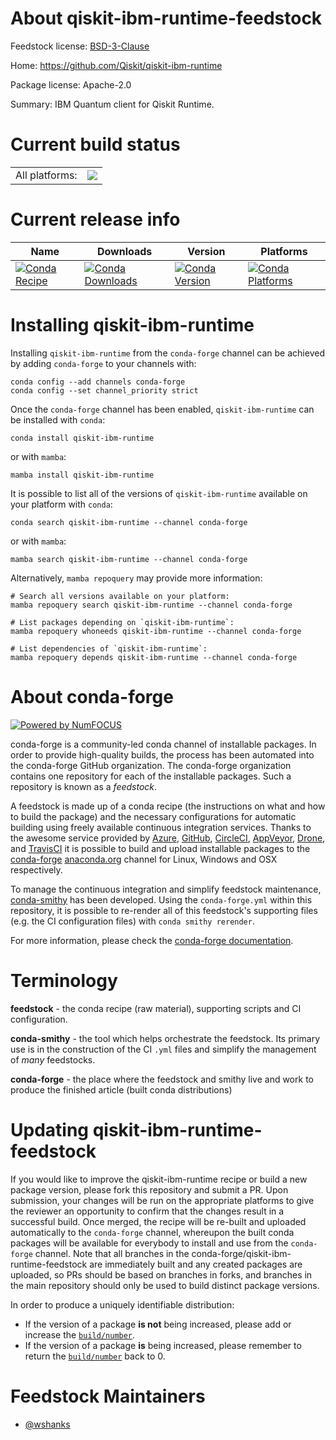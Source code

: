 About qiskit-ibm-runtime-feedstock
==================================

Feedstock license: [BSD-3-Clause](https://github.com/conda-forge/qiskit-ibm-runtime-feedstock/blob/main/LICENSE.txt)

Home: https://github.com/Qiskit/qiskit-ibm-runtime

Package license: Apache-2.0

Summary: IBM Quantum client for Qiskit Runtime.

Current build status
====================


<table><tr><td>All platforms:</td>
    <td>
      <a href="https://dev.azure.com/conda-forge/feedstock-builds/_build/latest?definitionId=18178&branchName=main">
        <img src="https://dev.azure.com/conda-forge/feedstock-builds/_apis/build/status/qiskit-ibm-runtime-feedstock?branchName=main">
      </a>
    </td>
  </tr>
</table>

Current release info
====================

| Name | Downloads | Version | Platforms |
| --- | --- | --- | --- |
| [![Conda Recipe](https://img.shields.io/badge/recipe-qiskit--ibm--runtime-green.svg)](https://anaconda.org/conda-forge/qiskit-ibm-runtime) | [![Conda Downloads](https://img.shields.io/conda/dn/conda-forge/qiskit-ibm-runtime.svg)](https://anaconda.org/conda-forge/qiskit-ibm-runtime) | [![Conda Version](https://img.shields.io/conda/vn/conda-forge/qiskit-ibm-runtime.svg)](https://anaconda.org/conda-forge/qiskit-ibm-runtime) | [![Conda Platforms](https://img.shields.io/conda/pn/conda-forge/qiskit-ibm-runtime.svg)](https://anaconda.org/conda-forge/qiskit-ibm-runtime) |

Installing qiskit-ibm-runtime
=============================

Installing `qiskit-ibm-runtime` from the `conda-forge` channel can be achieved by adding `conda-forge` to your channels with:

```
conda config --add channels conda-forge
conda config --set channel_priority strict
```

Once the `conda-forge` channel has been enabled, `qiskit-ibm-runtime` can be installed with `conda`:

```
conda install qiskit-ibm-runtime
```

or with `mamba`:

```
mamba install qiskit-ibm-runtime
```

It is possible to list all of the versions of `qiskit-ibm-runtime` available on your platform with `conda`:

```
conda search qiskit-ibm-runtime --channel conda-forge
```

or with `mamba`:

```
mamba search qiskit-ibm-runtime --channel conda-forge
```

Alternatively, `mamba repoquery` may provide more information:

```
# Search all versions available on your platform:
mamba repoquery search qiskit-ibm-runtime --channel conda-forge

# List packages depending on `qiskit-ibm-runtime`:
mamba repoquery whoneeds qiskit-ibm-runtime --channel conda-forge

# List dependencies of `qiskit-ibm-runtime`:
mamba repoquery depends qiskit-ibm-runtime --channel conda-forge
```


About conda-forge
=================

[![Powered by
NumFOCUS](https://img.shields.io/badge/powered%20by-NumFOCUS-orange.svg?style=flat&colorA=E1523D&colorB=007D8A)](https://numfocus.org)

conda-forge is a community-led conda channel of installable packages.
In order to provide high-quality builds, the process has been automated into the
conda-forge GitHub organization. The conda-forge organization contains one repository
for each of the installable packages. Such a repository is known as a *feedstock*.

A feedstock is made up of a conda recipe (the instructions on what and how to build
the package) and the necessary configurations for automatic building using freely
available continuous integration services. Thanks to the awesome service provided by
[Azure](https://azure.microsoft.com/en-us/services/devops/), [GitHub](https://github.com/),
[CircleCI](https://circleci.com/), [AppVeyor](https://www.appveyor.com/),
[Drone](https://cloud.drone.io/welcome), and [TravisCI](https://travis-ci.com/)
it is possible to build and upload installable packages to the
[conda-forge](https://anaconda.org/conda-forge) [anaconda.org](https://anaconda.org/)
channel for Linux, Windows and OSX respectively.

To manage the continuous integration and simplify feedstock maintenance,
[conda-smithy](https://github.com/conda-forge/conda-smithy) has been developed.
Using the ``conda-forge.yml`` within this repository, it is possible to re-render all of
this feedstock's supporting files (e.g. the CI configuration files) with ``conda smithy rerender``.

For more information, please check the [conda-forge documentation](https://conda-forge.org/docs/).

Terminology
===========

**feedstock** - the conda recipe (raw material), supporting scripts and CI configuration.

**conda-smithy** - the tool which helps orchestrate the feedstock.
                   Its primary use is in the construction of the CI ``.yml`` files
                   and simplify the management of *many* feedstocks.

**conda-forge** - the place where the feedstock and smithy live and work to
                  produce the finished article (built conda distributions)


Updating qiskit-ibm-runtime-feedstock
=====================================

If you would like to improve the qiskit-ibm-runtime recipe or build a new
package version, please fork this repository and submit a PR. Upon submission,
your changes will be run on the appropriate platforms to give the reviewer an
opportunity to confirm that the changes result in a successful build. Once
merged, the recipe will be re-built and uploaded automatically to the
`conda-forge` channel, whereupon the built conda packages will be available for
everybody to install and use from the `conda-forge` channel.
Note that all branches in the conda-forge/qiskit-ibm-runtime-feedstock are
immediately built and any created packages are uploaded, so PRs should be based
on branches in forks, and branches in the main repository should only be used to
build distinct package versions.

In order to produce a uniquely identifiable distribution:
 * If the version of a package **is not** being increased, please add or increase
   the [``build/number``](https://docs.conda.io/projects/conda-build/en/latest/resources/define-metadata.html#build-number-and-string).
 * If the version of a package **is** being increased, please remember to return
   the [``build/number``](https://docs.conda.io/projects/conda-build/en/latest/resources/define-metadata.html#build-number-and-string)
   back to 0.

Feedstock Maintainers
=====================

* [@wshanks](https://github.com/wshanks/)

